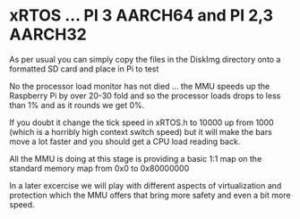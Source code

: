 
# xRTOS ... PI 3 AARCH64 and PI 2,3 AARCH32
As per usual you can simply copy the files in the DiskImg directory onto a formatted SD card and place in Pi to test 
>
No the processor load monitor has not died ... the MMU speeds up the Raspberry Pi by over 20-30 fold and so the processor loads drops to less than 1% and as it rounds we get 0%.
>
If you doubt it change the tick speed in xRTOS.h to 10000 up from 1000 (which is a horribly high context switch speed) but it will make the bars move a lot faster and you should get a CPU load reading back.
>
All the MMU is doing at this stage is providing a basic 1:1 map on the standard memory map from 0x0 to 0x80000000
>
In a later excercise we will play with different aspects of virtualization and protection which the MMU offers that bring more safety and even a bit more speed.
